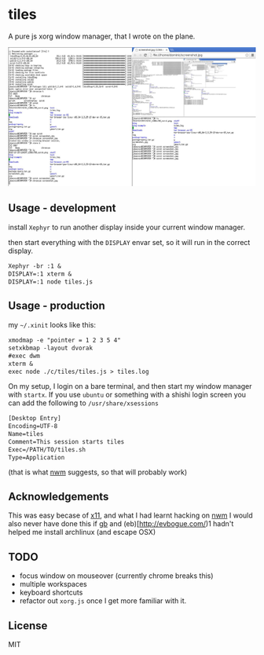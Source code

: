 # tiles

A pure js xorg window manager, that I wrote on the plane.

![screenshot](./screenshot.jpg)

## Usage - development

install `Xephyr` to run another display inside your current window manager.

then start everything with the `DISPLAY` envar set,
so it will run in the correct display.

```
Xephyr -br :1 &
DISPLAY=:1 xterm &
DISPLAY=:1 node tiles.js
```

## Usage - production

my `~/.xinit` looks like this:

```
xmodmap -e "pointer = 1 2 3 5 4"
setxkbmap -layout dvorak
#exec dwm
xterm &
exec node ./c/tiles/tiles.js > tiles.log
```

On my setup, I login on a bare terminal, and then start my window manager with `startx`.
If you use `ubuntu` or something with a shishi login screen you can add the following to
`/usr/share/xsessions`

```
[Desktop Entry]
Encoding=UTF-8
Name=tiles
Comment=This session starts tiles
Exec=/PATH/TO/tiles.sh
Type=Application
```
(that is what [nwm](https://github.com/mixu/nwm) suggests, so that will probably work)

## Acknowledgements

This was easy becase of [x11](http://ghub.io/x11),
and what I had learnt hacking on [nwm](https://github.com/mixu/nwm)
I would also never have done this if [gb](http://gwenbell.com) and (eb)[http://evbogue.com/)1
hadn't helped me install archlinux (and escape OSX)

## TODO

* focus window on mouseover (currently chrome breaks this)
* multiple workspaces
* keyboard shortcuts
* refactor out `xorg.js` once I get more familiar with it.

## License

MIT
